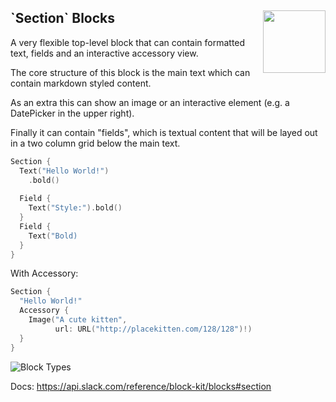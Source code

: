 <h2>`Section` Blocks
  <img src="https://zeezide.com/img/blocksui/SwiftBlocksUIIcon256.png"
       align="right" width="100" height="100" />
</h2>

A very flexible top-level block that can contain formatted text,
fields and an interactive accessory view.

The core structure of this block is the main text which can contain
markdown styled content.

As an extra this can show an image or an interactive element (e.g. a
DatePicker in the upper right).

Finally it can contain "fields", which is textual content that will be
layed out in a two column grid below the main text.

```swift
Section {
  Text("Hello World!")
    .bold()
  
  Field {
    Text("Style:").bold()
  }
  Field {
    Text("Bold)
  }
}
```

With Accessory:
```swift
Section {
  "Hello World!"
  Accessory {
    Image("A cute kitten",
          url: URL("http://placekitten.com/128/128")!)
  }
}
```

![Block Types](https://zeezide.de/img/blocksui/BlockTypes-Annotated.png)

Docs: https://api.slack.com/reference/block-kit/blocks#section
